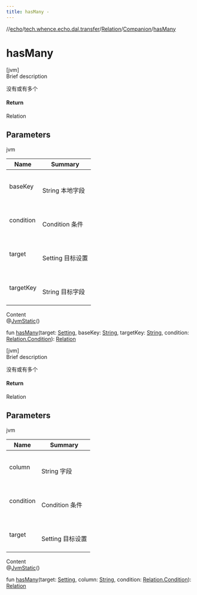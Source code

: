 ```yaml
---
title: hasMany -
---
```

//[echo](../../../index.md)/[tech.whence.echo.dal.transfer](../../index.md)/[Relation](../index.md)/[Companion](index.md)/[hasMany](has-many.md)



# hasMany  
[jvm]  
Brief description  


没有或有多个



#### Return  


Relation



## Parameters  
  
jvm  
  
|  Name|  Summary| 
|---|---|
| baseKey| <br><br>String 本地字段<br><br>
| condition| <br><br>Condition 条件<br><br>
| target| <br><br>Setting 目标设置<br><br>
| targetKey| <br><br>String 目标字段<br><br>
  
  
Content  
@[JvmStatic](https://kotlinlang.org/api/latest/jvm/stdlib/kotlin.jvm/-jvm-static/index.html)()  
  
fun [hasMany](has-many.md)(target: [Setting](../../../tech.whence.echo.dal.transfer.project/-setting/index.md), baseKey: [String](https://kotlinlang.org/api/latest/jvm/stdlib/kotlin/-string/index.html), targetKey: [String](https://kotlinlang.org/api/latest/jvm/stdlib/kotlin/-string/index.html), condition: [Relation.Condition](../-condition/index.md)): [Relation](../index.md)  


[jvm]  
Brief description  


没有或有多个



#### Return  


Relation



## Parameters  
  
jvm  
  
|  Name|  Summary| 
|---|---|
| column| <br><br>String 字段<br><br>
| condition| <br><br>Condition 条件<br><br>
| target| <br><br>Setting 目标设置<br><br>
  
  
Content  
@[JvmStatic](https://kotlinlang.org/api/latest/jvm/stdlib/kotlin.jvm/-jvm-static/index.html)()  
  
fun [hasMany](has-many.md)(target: [Setting](../../../tech.whence.echo.dal.transfer.project/-setting/index.md), column: [String](https://kotlinlang.org/api/latest/jvm/stdlib/kotlin/-string/index.html), condition: [Relation.Condition](../-condition/index.md)): [Relation](../index.md)  



